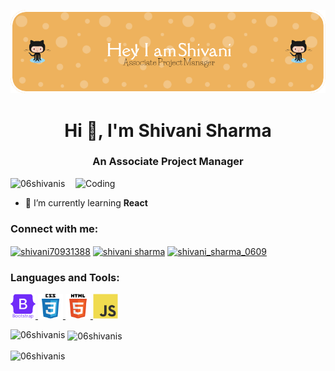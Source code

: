 ![logo](https://github.com/06ShivaniS/06ShivaniS/blob/main/github-header-image.png)
<h1 align="center">Hi 👋, I'm Shivani Sharma</h1>
<h3 align="center">An Associate Project Manager</h3>
<img align="right" alt="Coding" width="400" src="https://camo.githubusercontent.com/bb54e6a9f4d87a0394e13721df2e9fde5e339520b0e14a5ac42dde25215809ed/68747470733a2f2f6d656469612e74656e6f722e636f6d2f505039763756497336523441414141642f7363616c65722d6372656174652d696d706163742e676966">

<p align="left"> <img src="https://komarev.com/ghpvc/?username=06shivanis&label=Profile%20views&color=0e75b6&style=flat" alt="06shivanis" /> </p>

- 🌱 I’m currently learning **React**

<h3 align="left">Connect with me:</h3>
<p align="left">
<a href="https://twitter.com/shivani70931388" target="blank"><img align="center" src="https://raw.githubusercontent.com/rahuldkjain/github-profile-readme-generator/master/src/images/icons/Social/twitter.svg" alt="shivani70931388" height="30" width="40" /></a>
<a href="https://linkedin.com/in/shivani sharma" target="blank"><img align="center" src="https://raw.githubusercontent.com/rahuldkjain/github-profile-readme-generator/master/src/images/icons/Social/linked-in-alt.svg" alt="shivani sharma" height="30" width="40" /></a>
<a href="https://instagram.com/shivani_sharma_0609" target="blank"><img align="center" src="https://raw.githubusercontent.com/rahuldkjain/github-profile-readme-generator/master/src/images/icons/Social/instagram.svg" alt="shivani_sharma_0609" height="30" width="40" /></a>
</p>

<h3 align="left">Languages and Tools:</h3>
<p align="left"> <a href="https://getbootstrap.com" target="_blank" rel="noreferrer"> <img src="https://raw.githubusercontent.com/devicons/devicon/master/icons/bootstrap/bootstrap-plain-wordmark.svg" alt="bootstrap" width="40" height="40"/> </a> <a href="https://www.w3schools.com/css/" target="_blank" rel="noreferrer"> <img src="https://raw.githubusercontent.com/devicons/devicon/master/icons/css3/css3-original-wordmark.svg" alt="css3" width="40" height="40"/> </a> <a href="https://www.w3.org/html/" target="_blank" rel="noreferrer"> <img src="https://raw.githubusercontent.com/devicons/devicon/master/icons/html5/html5-original-wordmark.svg" alt="html5" width="40" height="40"/> </a> <a href="https://developer.mozilla.org/en-US/docs/Web/JavaScript" target="_blank" rel="noreferrer"> <img src="https://raw.githubusercontent.com/devicons/devicon/master/icons/javascript/javascript-original.svg" alt="javascript" width="40" height="40"/> </a> </p>

<p><img align="left" src="https://github-readme-stats.vercel.app/api/top-langs?username=06shivanis&show_icons=true&locale=en&layout=compact" alt="06shivanis" /></p>

<p>&nbsp;<img align="center" src="https://github-readme-stats.vercel.app/api?username=06shivanis&show_icons=true&locale=en" alt="06shivanis" /></p>

<p><img align="center" src="https://github-readme-streak-stats.herokuapp.com/?user=06shivanis&" alt="06shivanis" /></p>
